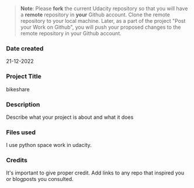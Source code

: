 >**Note**: Please **fork** the current Udacity repository so that you will have a **remote** repository in **your** Github account. Clone the remote repository to your local machine. Later, as a part of the project "Post your Work on Github", you will push your proposed changes to the remote repository in your Github account.

### Date created
21-12-2022

### Project Title
bikeshare

### Description
Describe what your project is about and what it does

### Files used
I use python space work in udacity.

### Credits
It's important to give proper credit. Add links to any repo that inspired you or blogposts you consulted.

